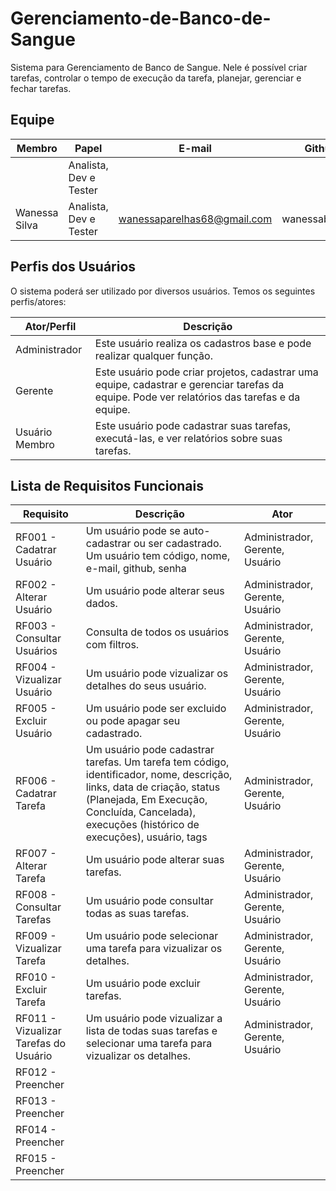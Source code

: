 # Gerenciamento-de-Banco-de-Sangue

Sistema para Gerenciamento de Banco de Sangue. Nele é possível criar tarefas, controlar o tempo de execução da tarefa, planejar, gerenciar e fechar tarefas.

## Equipe

Membro        | Papel                  | E-mail                       | Github         |
------------- | ---------------------- | ---------------------------- | -------------- |
              | Analista, Dev e Tester |                              |                |
Wanessa Silva | Analista, Dev e Tester | wanessaparelhas68@gmail.com  | wanessabezerra |

## Perfis dos Usuários

O sistema poderá ser utilizado por diversos usuários. Temos os seguintes perfis/atores:

Ator/Perfil                                 | Descrição   |
---------                              | ----------- |
Administrador | Este usuário realiza os cadastros base e pode realizar qualquer função.
Gerente | Este usuário pode criar projetos, cadastrar uma equipe, cadastrar e gerenciar tarefas da equipe. Pode ver relatórios das tarefas e da equipe.
Usuário Membro | Este usuário pode cadastrar suas tarefas, executá-las, e ver relatórios sobre suas tarefas.

## Lista de Requisitos Funcionais

Requisito                    | Descrição   | Ator       |
---------                    | ----------- | ---------- |
RF001 - Cadatrar Usuário     | Um usuário pode se auto-cadastrar ou ser cadastrado. Um usuário tem código, nome, e-mail, github, senha | Administrador, Gerente, Usuário |
RF002 - Alterar Usuário     | Um usuário pode alterar seus dados. | Administrador, Gerente, Usuário |
RF003 - Consultar Usuários   | Consulta de todos os usuários com filtros. | Administrador, Gerente, Usuário |
RF004 - Vizualizar Usuário     | Um usuário pode vizualizar os detalhes do seus usuário. | Administrador, Gerente, Usuário   |
RF005 - Excluir Usuário     | Um usuário pode ser excluido ou pode apagar seu cadastrado. | Administrador, Gerente, Usuário |
RF006 - Cadatrar Tarefa     | Um usuário pode cadastrar tarefas. Um tarefa tem código, identificador, nome, descrição, links, data de criação, status (Planejada, Em Execução, Concluída, Cancelada), execuções (histórico de execuções), usuário, tags | Administrador, Gerente, Usuário |
RF007 - Alterar Tarefa     | Um usuário pode alterar suas tarefas. | Administrador, Gerente, Usuário |
RF008 - Consultar Tarefas     | Um usuário pode consultar todas as suas tarefas. | Administrador, Gerente, Usuário   |
RF009 - Vizualizar Tarefa     | Um usuário pode selecionar uma tarefa para vizualizar os detalhes. | Administrador, Gerente, Usuário   |
RF010 - Excluir Tarefa     | Um usuário pode excluir tarefas. | Administrador, Gerente, Usuário |
RF011 - Vizualizar Tarefas do Usuário | Um usuário pode vizualizar a lista de todas suas tarefas e selecionar uma tarefa para vizualizar os detalhes. | Administrador, Gerente, Usuário   |
RF012 - Preencher |
RF013 - Preencher |
RF014 - Preencher |
RF015 - Preencher |
